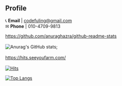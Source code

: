
## Profile
📞 **Email** | codefuling@gmail.com <br />
✉ **Phone** | 010-4709-9813



https://github.com/anuraghazra/github-readme-stats <br /><br />
![Anurag's GitHub stats](https://github-readme-stats.vercel.app/api?username=dev-tpghks23&show_icons=true&theme=transparent); 
<br /><br />
https://hits.seeyoufarm.com/<br /><br />
[![Hits](https://hits.seeyoufarm.com/api/count/incr/badge.svg?url=https%3A%2F%2Fgithub.com%2Fgjbae1212%2Fhit-counter&count_bg=%23635DD5&title_bg=%233BA3D9&icon=java.svg&icon_color=%23E7E7E7&title=JAVA&edge_flat=false)](https://hits.seeyoufarm.com)

[![Top Langs](https://github-readme-stats.vercel.app/api/top-langs/?username=dev-tpghks23&layout=donut)](https://github.com/anuraghazra/github-readme-stats)



<!--
**dev-tpghks23/dev-tpghks23** is a ✨ _special_ ✨ repository because its `README.md` (this file) appears on your GitHub profile.

Here are some ideas to get you started:

- 🔭 I’m currently working on ...
- 🌱 I’m currently learning ...
- 👯 I’m looking to collaborate on ...
- 🤔 I’m looking for help with ...
- 💬 Ask me about ...
- 📫 How to reach me: ...
- 😄 Pronouns: ...
- ⚡ Fun fact: ...
-->

